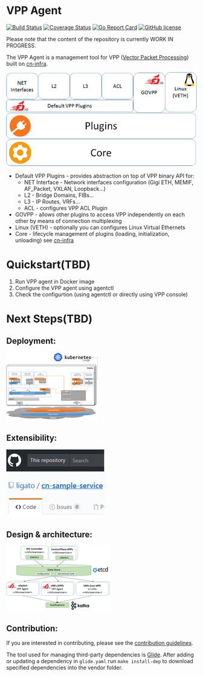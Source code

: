 # VPP Agent

[![Build Status](https://travis-ci.org/ligato/vpp-agent.svg?branch=master)](https://travis-ci.org/ligato/vpp-agent)
[![Coverage Status](https://coveralls.io/repos/github/ligato/vpp-agent/badge.svg?branch=master)](https://coveralls.io/github/ligato/vpp-agent?branch=master)
[![Go Report Card](https://goreportcard.com/badge/github.com/ligato/vpp-agent)](https://goreportcard.com/report/github.com/ligato/vpp-agent)
[![GitHub license](https://img.shields.io/badge/license-Apache%20license%202.0-blue.svg)](https://github.com/ligato/vpp-agent/blob/master/LICENSE)

Please note that the content of the repository is currently WORK IN PROGRESS.

The VPP Agent is a management tool for VPP ([Vector Packet Processing](https://fd.io/)) built on [cn-infra](github.com/ligato/cn-infra).

![vpp agent plugins](vpp_agent_plugins.png "VPP Agent Plugins on top of cn-infra")
 
* Default VPP Plugins - provides abstraction on top of VPP binary API for:
  * NET Interface - Network interfaces configuration (Gigi ETH, MEMIF, AF_Packet, VXLAN, Loopback...)
  * L2 - Bridge Domains, FIBs...
  * L3 - IP Routes, VRFs...
  * ACL - configures VPP ACL Plugin
* GOVPP - allows other plugins to access VPP independently on each other by means of connection multiplexing
* Linux (VETH) - optionally you can configures Linux Virtual Ethernets
* Core - lifecycle management of plugins (loading, initialization, unloading) see [cn-infra](https://github.com/ligato/cn-infra)

# Quickstart(TBD)
1. Run VPP agent in Docker image
2. Configure the VPP agent using agentctl
3. Check the configurtion (using agentctl or directly using VPP console)

# Next Steps(TBD)
## Deployment:
![K8s integration](k8s_deployment_thumb.png "VPP Agent - K8s integration")

## Extensibility:
![VPP Agent Extensibility](extensibility_thumb.png)

## Design & architecture:
![VPP agent 10.000 feet](vpp_agent_10K_feet_thumb.png "VPP Agent - 10.000 feet view on the architecture")

## Contribution:
If you are interested in contributing, please see the [contribution guidelines](CONTRIBUTING.md).

The tool used for managing third-party dependencies is [Glide](https://github.com/Masterminds/glide). After adding or updating
a dependency in `glide.yaml` run `make install-dep` to download specified dependencies into the vendor folder. 
